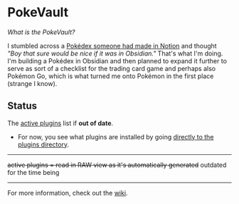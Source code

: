 # PokeVault

*What is the PokeVault?*

I stumbled across a [Pokédex someone had made in Notion](https://whatpaigeesaid.gumroad.com/l/NhCcRG) and thought *"Boy that sure would be nice if it was in Obsidian."* That's what I'm doing.  I'm building a Pokédex in Obsidian and then planned to expand it further to serve as sort of a checklist for the trading card game and perhaps also Pokémon Go, which is what turned me onto Pokémon in the first place (strange I know).


## Status

The [active plugins](Active-Plugins.md) list if **out of date**.

- For now, you see what plugins are installed by going [directly to the plugins directory](/Pok%C3%A9Vault/.obsidian/plugins).
----

~~active plugins = read in RAW view as it's automatically generated~~ outdated for the time being

----

For more information, check out the [wiki](/wiki).